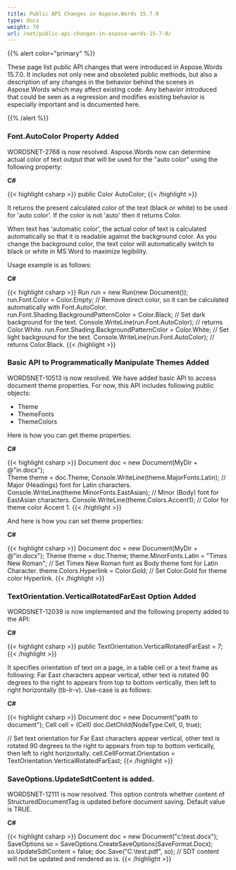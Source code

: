 ```yaml
---
title: Public API Changes in Aspose.Words 15.7.0
type: docs
weight: 70
url: /net/public-api-changes-in-aspose-words-15-7-0/
---
```


{{% alert color="primary" %}} 

These page list public API changes that were introduced in Aspose.Words 15.7.0. It includes not only new and obsoleted public methods, but also a description of any changes in the behavior behind the scenes in Aspose.Words which may affect existing code. Any behavior introduced that could be seen as a regression and modifies existing behavior is especially important and is documented here.

{{% /alert %}} 
### **Font.AutoColor Property Added**
WORDSNET-2768 is now resolved. Aspose.Words now can determine actual color of text output that will be used for the "auto color" using the following property:

**C#**

{{< highlight csharp >}}
public Color AutoColor;
{{< /highlight >}}

It returns the present calculated color of the text (black or white) to be used for 'auto color'. If the color is not 'auto' then it returns Color. 

When text has 'automatic color', the actual color of text is calculated automatically so that it is readable against the background color. As you change the background color, the text color will automatically switch to black or white in MS Word to maximize legibility.

Usage example is as follows:

**C#**

{{< highlight csharp >}}
Run run = new Run(new Document());
run.Font.Color = Color.Empty;
 // Remove direct color, so it can be calculated automatically with Font.AutoColor.
run.Font.Shading.BackgroundPatternColor = Color.Black;
 // Set dark background for the text.
Console.WriteLine(run.Font.AutoColor);
 // returns Color.White.
run.Font.Shading.BackgroundPatternColor = Color.White;
 // Set light background for the text.
Console.WriteLine(run.Font.AutoColor);
 // returns Color.Black.
{{< /highlight >}}
### **Basic API to Programmatically Manipulate Themes Added**
WORDSNET-10513 is now resolved. We have added basic API to access document theme properties. For now, this API includes following public objects:

- Theme
- ThemeFonts
- ThemeColors

Here is how you can get theme properties:

**C#**

{{< highlight csharp >}}
Document doc = new Document(MyDir + @"in.docx");   
Theme theme = doc.Theme;
Console.WriteLine(theme.MajorFonts.Latin);
        // Major (Headings) font for Latin characters.
Console.WriteLine(theme.MinorFonts.EastAsian);
    // Minor (Body) font for EastAsian characters.
Console.WriteLine(theme.Colors.Accent1);
          // Color for theme color Accent 1.
{{< /highlight >}}

And here is how you can set theme properties:

**C#**

{{< highlight csharp >}}
Document doc = new Document(MyDir + @"in.docx");
Theme theme = doc.Theme;
theme.MinorFonts.Latin = "Times New Roman";
     // Set Times New Roman font as Body theme font for Latin Character.
theme.Colors.Hyperlink = Color.Gold;
            // Set Color.Gold for theme color Hyperlink.
{{< /highlight >}}
### **TextOrientation.VerticalRotatedFarEast Option Added**
WORDSNET-12039 is now implemented and the following property added to the API:

**C#**

{{< highlight csharp >}}
public TextOrientation.VerticalRotatedFarEast = 7;
{{< /highlight >}}

It specifies orientation of text on a page, in a table cell or a text frame as following:
Far East characters appear vertical, other text is rotated 90 degrees to the right to appears from top to bottom vertically, then left to right horizontally (tb-lr-v).
Use-case is as follows:

**C#**

{{< highlight csharp >}}
Document doc = new Document("path to document");
Cell cell = (Cell) doc.GetChild(NodeType.Cell, 0, true);

// Set text orientation for Far East characters appear vertical, other text is rotated 90 degrees to the right to appears from top to bottom vertically, then left to right horizontally.
cell.CellFormat.Orientation = TextOrientation.VerticalRotatedFarEast;
{{< /highlight >}}
### **SaveOptions.UpdateSdtContent is added.**
WORDSNET-12111 is now resolved. This option controls whether content of StructuredDocumentTag is updated before document saving. Default value is TRUE.

**C#**

{{< highlight csharp >}}
Document doc = new Document("c:\test.docx");
SaveOptions so = SaveOptions.CreateSaveOptions(SaveFormat.Docx);            
so.UpdateSdtContent = false;
doc.Save("C:\test.pdf", so);
            // SDT content will not be updated and rendered as is.
{{< /highlight >}}
